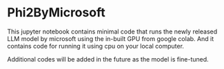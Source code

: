 # Phi2ByMicrosoft
This jupyter notebook contains minimal code that runs the newly released LLM model by microsoft using the in-built GPU from google colab.
And it contains code for running it using cpu on your local computer.

Additional codes will be added in the future as the model is fine-tuned.
